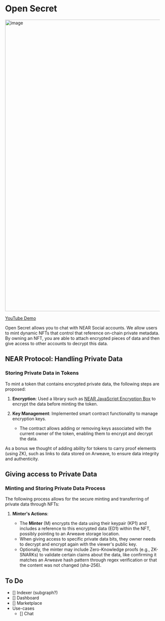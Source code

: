 # Open Secret

<img width="946" alt="image" src="https://github.com/microchipgnu/open-secret/assets/12901349/0d5c50d6-0269-49f2-b793-405c66c06ced">


[YouTube Demo](https://www.youtube.com/watch?v=VawBqiXaiAg)

Open Secret allows you to chat with NEAR Social accounts. We allow users to mint dynamic NFTs that control that reference on-chain private metadata. By owning an NFT, you are able to attach encrypted pieces of data and then give access to other accounts to decrypt this data.

## NEAR Protocol: Handling Private Data 

### Storing Private Data in Tokens

To mint a token that contains encrypted private data, the following steps are proposed:

1. **Encryption**: Used a library such as [NEAR JavaScript Encryption Box](https://github.com/NEARFoundation/near-js-encryption-box/tree/main) to encrypt the data before minting the token.

2. **Key Management**: Implemented smart contract functionality to manage encryption keys.

   - The contract allows adding or removing keys associated with the current owner of the token, enabling them to encrypt and decrypt the data.

As a bonus we thought of adding ability for tokens to carry proof elements (using ZK), such as links to data stored on Arweave, to ensure data integrity and authenticity.

## Giving access to Private Data

### Minting and Storing Private Data Process

The following process allows for the secure minting and transferring of private data through NFTs:

1. **Minter's Actions**:

   - The **Minter** (M) encrypts the data using their keypair (KP1) and includes a reference to this encrypted data (ED1) within the NFT, possibly pointing to an Arweave storage location.
   - When giving access to specific private data bits, they owner needs to decrypt and encrypt again with the viewer's public key.
   - Optionally, the minter may include Zero-Knowledge proofs (e.g., ZK-SNARKs) to validate certain claims about the data, like confirming it matches an Arweave hash pattern through regex verification or that the content was not changed (sha-256).


## To Do

- [] Indexer (subgraph?)
- [] Dashboard 
- [] Marketplace
- Use-cases
   - [] Chat